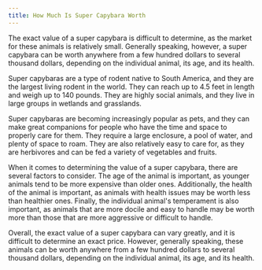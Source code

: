 ```yaml
---
title: How Much Is Super Capybara Worth
---
```


The exact value of a super capybara is difficult to determine, as the market for these animals is relatively small. Generally speaking, however, a super capybara can be worth anywhere from a few hundred dollars to several thousand dollars, depending on the individual animal, its age, and its health. 

Super capybaras are a type of rodent native to South America, and they are the largest living rodent in the world. They can reach up to 4.5 feet in length and weigh up to 140 pounds. They are highly social animals, and they live in large groups in wetlands and grasslands.

Super capybaras are becoming increasingly popular as pets, and they can make great companions for people who have the time and space to properly care for them. They require a large enclosure, a pool of water, and plenty of space to roam. They are also relatively easy to care for, as they are herbivores and can be fed a variety of vegetables and fruits.

When it comes to determining the value of a super capybara, there are several factors to consider. The age of the animal is important, as younger animals tend to be more expensive than older ones. Additionally, the health of the animal is important, as animals with health issues may be worth less than healthier ones. Finally, the individual animal's temperament is also important, as animals that are more docile and easy to handle may be worth more than those that are more aggressive or difficult to handle.

Overall, the exact value of a super capybara can vary greatly, and it is difficult to determine an exact price. However, generally speaking, these animals can be worth anywhere from a few hundred dollars to several thousand dollars, depending on the individual animal, its age, and its health.